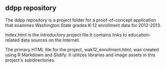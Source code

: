 ## ddpp repository

The ddpp repository is a project folder for a proof-of-concept application that examines Washington State grades K-12 enrollment data for 2012-2013.  

Index.html is the introductory project file.It contains links to education-related data sources on the Internet.  

The primary HTML file for the project, wak12_enrollment.html, was created using R Markdown and Slidify. It utilizes libraries and image assets in this project's subdirectories.  


